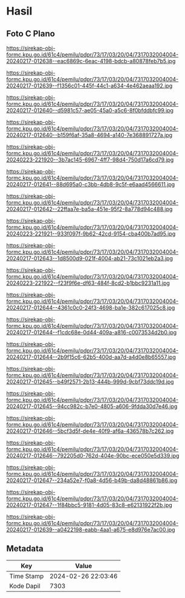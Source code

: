 # Hasil

## Foto C Plano

https://sirekap-obj-formc.kpu.go.id/61c4/pemilu/pdpr/73/17/03/20/04/7317032004004-20240217-012638--eac6869c-6eac-4198-bdcb-a80878feb7b5.jpg

https://sirekap-obj-formc.kpu.go.id/61c4/pemilu/pdpr/73/17/03/20/04/7317032004004-20240217-012639--f1356c01-445f-44c1-a634-4e462aeaa192.jpg

https://sirekap-obj-formc.kpu.go.id/61c4/pemilu/pdpr/73/17/03/20/04/7317032004004-20240217-012640--d5981c57-ae05-45a0-a5c6-8f0bfddbfc99.jpg

https://sirekap-obj-formc.kpu.go.id/61c4/pemilu/pdpr/73/17/03/20/04/7317032004004-20240217-012640--b159f6af-35a8-4694-a140-7e368891727a.jpg

https://sirekap-obj-formc.kpu.go.id/61c4/pemilu/pdpr/73/17/03/20/04/7317032004004-20240223-221920--3b7ac145-6967-4ff7-98d4-750d17a6cd79.jpg

https://sirekap-obj-formc.kpu.go.id/61c4/pemilu/pdpr/73/17/03/20/04/7317032004004-20240217-012641--88d695a0-c3bb-4db8-9c5f-e6aad4566611.jpg

https://sirekap-obj-formc.kpu.go.id/61c4/pemilu/pdpr/73/17/03/20/04/7317032004004-20240217-012642--22ffaa7e-ba5a-451e-95f2-8a778d94c488.jpg

https://sirekap-obj-formc.kpu.go.id/61c4/pemilu/pdpr/73/17/03/20/04/7317032004004-20240223-221921--933f097f-9b62-42cd-9154-cba400b7ad95.jpg

https://sirekap-obj-formc.kpu.go.id/61c4/pemilu/pdpr/73/17/03/20/04/7317032004004-20240217-012643--1d8500d9-021f-4004-ab21-73c1021eb2a3.jpg

https://sirekap-obj-formc.kpu.go.id/61c4/pemilu/pdpr/73/17/03/20/04/7317032004004-20240223-221922--f23f9f6e-df63-484f-8cd2-b1bbc9231a11.jpg

https://sirekap-obj-formc.kpu.go.id/61c4/pemilu/pdpr/73/17/03/20/04/7317032004004-20240217-012644--4361c0c0-24f3-4698-ba1e-382c617025c8.jpg

https://sirekap-obj-formc.kpu.go.id/61c4/pemilu/pdpr/73/17/03/20/04/7317032004004-20240217-012644--f1cdc68e-0d44-409a-a816-c0073534d2b0.jpg

https://sirekap-obj-formc.kpu.go.id/61c4/pemilu/pdpr/73/17/03/20/04/7317032004004-20240217-012644--2b9f15c6-62b5-400d-aa7d-a4d0e8b65557.jpg

https://sirekap-obj-formc.kpu.go.id/61c4/pemilu/pdpr/73/17/03/20/04/7317032004004-20240217-012645--b49f2571-2b13-444b-999d-9cbf73ddc19d.jpg

https://sirekap-obj-formc.kpu.go.id/61c4/pemilu/pdpr/73/17/03/20/04/7317032004004-20240217-012645--94cc982c-b7e0-4805-a606-9fdda30d7e46.jpg

https://sirekap-obj-formc.kpu.go.id/61c4/pemilu/pdpr/73/17/03/20/04/7317032004004-20240217-012646--5bcf3d5f-de4e-40f9-af6a-436578b7c262.jpg

https://sirekap-obj-formc.kpu.go.id/61c4/pemilu/pdpr/73/17/03/20/04/7317032004004-20240217-012646--792205d0-762d-404e-90bc-ece050e5d339.jpg

https://sirekap-obj-formc.kpu.go.id/61c4/pemilu/pdpr/73/17/03/20/04/7317032004004-20240217-012647--234a52e7-f0a8-4d56-b49b-da8d48861b86.jpg

https://sirekap-obj-formc.kpu.go.id/61c4/pemilu/pdpr/73/17/03/20/04/7317032004004-20240217-012647--1f84bbc5-9181-4d05-83c8-e62131922f2b.jpg

https://sirekap-obj-formc.kpu.go.id/61c4/pemilu/pdpr/73/17/03/20/04/7317032004004-20240217-012639--a0422198-eabb-4aa1-a675-e8d976e7ac00.jpg


## Metadata

| Key        | Value               |
| ---------- | ------------------- |
| Time Stamp | 2024-02-26 22:03:46 |
| Kode Dapil | 7303                |



